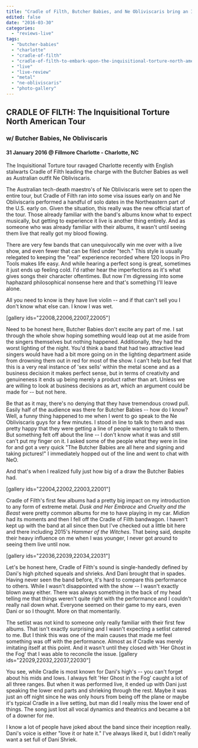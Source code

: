 ```yaml
---
title: "Cradle of Filth, Butcher Babies, and Ne Obliviscaris bring an Inquisition to Charlotte"
edited: false
date: "2016-03-30"
categories:
  - "reviews-live"
tags:
  - "butcher-babies"
  - "charlotte"
  - "cradle-of-filth"
  - "cradle-of-filth-to-embark-upon-the-inquisitional-torture-north-american-tour-next-month"
  - "live"
  - "live-review"
  - "metal"
  - "ne-obliviscaris"
  - "photo-gallery"
---
```


## CRADLE OF FILTH: The Inquisitional Torture North American Tour

### w/ Butcher Babies, Ne Obliviscaris

#### 31 January 2016 @ Fillmore Charlotte - Charlotte, NC

The Inquisitional Torture tour ravaged Charlotte recently with English stalwarts Cradle of Filth leading the charge with the Butcher Babies as well as Australian outfit Ne Obliviscaris.

The Australian tech-death maestro's of Ne Obliviscaris were set to open the entire tour, but Cradle of Filth ran into some visa issues early on and Ne Obliviscaris performed a handful of solo dates in the Northeastern part of the U.S. early on. Given the situation, this really was the new official start of the tour. Those already familiar with the band's albums know what to expect musically, but getting to experience it live is another thing entirely. And as someone who was already familiar with their albums, it wasn't until seeing them live that really got my blood flowing.

There are very few bands that can unequivocally win me over with a live show, and even fewer that can be filed under "tech." This style is usually relegated to keeping the "real" experience recorded where 120 loops in Pro Tools makes life easy. And while hearing a perfect song is great, sometimes it just ends up feeling cold. I'd rather hear the imperfections as it's what gives songs their character oftentimes. But now I'm digressing into some haphazard philosophical nonsense here and that's something I'll leave alone.

All you need to know is they have live violin -- and if that can't sell you I don't know what else can. I know I was wet.

\[gallery ids="22008,22006,22007,22005"\]

Need to be honest here, Butcher Babies don't excite any part of me. I sat through the whole show hoping something would leap out at me aside from the singers themselves but nothing happened. Additionally, they had the worst lighting of the night. You'd think a band that had two attractive lead singers would have had a bit more going on in the lighting department aside from drowning them out in red for most of the show. I can't help but feel that this is a very real instance of 'sex sells' within the metal scene and as a business decision it makes perfect sense, but in terms of creativity and genuineness it ends up being merely a product rather than art. Unless we are willing to look at business decisions as art, which an argument could be made for -- but not here.

Be that as it may, there's no denying that they have tremendous crowd pull. Easily half of the audience was there for Butcher Babies -- how do I know? Well, a funny thing happened to me when I went to go speak to the Ne Obliviscaris guys for a few minutes. I stood in line to talk to them and was pretty happy that they were getting a line of people wanting to talk to them. But something felt off about the line -- I don't know what it was and still can't put my finger on it. I asked some of the people what they were in line for and got a very quick "The Butcher Babies are all here and signing and taking pictures!" I immediately hopped out of the line and went to chat with NeO.

And that's when I realized fully just how big of a draw the Butcher Babies had.

\[gallery ids="22004,22002,22003,22001"\]

Cradle of Filth's first few albums had a pretty big impact on my introduction to any form of extreme metal. _Dusk and Her Embrace_ and _Cruelty and the Beast_ were pretty common albums for me to have playing in my car. _Midian_ had its moments and then I fell off the Cradle of Filth bandwagon. I haven't kept up with the band at all since then but I've checked out a little bit here and there including 2015's _Hammer of the Witches_. That being said, despite their heavy influence on me when I was younger, I never got around to seeing them live until now.

\[gallery ids="22036,22039,22034,22031"\]

Let's be honest here, Cradle of Filth's sound is single-handedly defined by Dani's high pitched squeals and shrieks. And Dani brought that in spades. Having never seen the band before, it's hard to compare this performance to others. While I wasn't disappointed with the show -- I wasn't exactly blown away either. There was always something in the back of my head telling me that things weren't quite right with the performance and I couldn't really nail down what. Everyone seemed on their game to my ears, even Dani or so I thought. More on that momentarily.

The setlist was not kind to someone only really familiar with their first few albums. That isn't exactly surprising and I wasn't expecting a setlist catered to me. But I think this was one of the main causes that made me feel something was off with the performance. Almost as if Cradle was merely imitating itself at this point. And it wasn't until they closed with 'Her Ghost in the Fog' that I was able to reconcile the issue. \[gallery ids="22029,22032,22037,22030"\]

You see, while Cradle is most known for Dani's high's -- you can't forget about his mids and lows. I always felt 'Her Ghost in the Fog' caught a lot of all three ranges. But when it was performed live, it ended up with Dani just speaking the lower end parts and shrieking through the rest. Maybe it was just an off night since he was only hours from being off the plane or maybe it's typical Cradle in a live setting, but man did I really miss the lower end of things. The song just lost all vocal dynamics and theatrics and became a bit of a downer for me.

I know a lot of people have joked about the band since their inception really. Dani's voice is either "love it or hate it." I've always liked it, but I didn't really want a set full of Dani Shriek.
